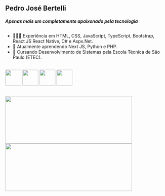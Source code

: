## Pedro José Bertelli
<i><h4>Apenas mais um completamente apaixonado pela tecnologia</h4></i>
##
- 👨🏻‍💻 Experiência em HTML, CSS, JavaScript, TypeScript, Bootstrap, React JS React Native, C# e Aspx.Net.
- 🌱 Atualmente aprendendo Next JS, Python e PHP.
- 👯 Cursando Desenvolvimento de Sistemas pela Escola Técnica de São Paulo (ETEC).
<br>
<div>
  <img width="50px" src="https://cdn.jsdelivr.net/gh/devicons/devicon/icons/html5/html5-plain-wordmark.svg" />
  <img width="50px" src="https://cdn.jsdelivr.net/gh/devicons/devicon/icons/css3/css3-plain-wordmark.svg" />
  <img width="50px" src="https://cdn.jsdelivr.net/gh/devicons/devicon/icons/react/react-original.svg" />
  <img width="50px" src="https://cdn.jsdelivr.net/gh/devicons/devicon/icons/javascript/javascript-plain.svg" />
</div>

##

<div>
  <img height="150px" width="400px" src="https://github-readme-stats.vercel.app/api?username=pedroberte&show_icons=true&theme=dark"/>
  <img height="150px" width="400px" src="https://github-readme-stats.vercel.app/api/top-langs/?username=pedroberte&layout=compact&theme=dark"/>
</div>






